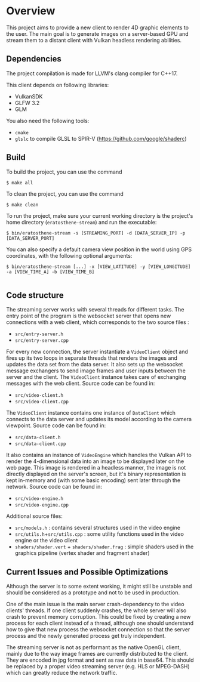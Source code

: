 # Overview
This project aims to provide a new client to render 4D graphic elements to the user.
The main goal is to generate images on a server-based GPU and stream them to a distant client with Vulkan headless rendering abilities.

## Dependencies
The project compilation is made for LLVM's clang compiler for C++17.

This client depends on following libraries:
* VulkanSDK
* GLFW 3.2
* GLM

You also need the following tools:
* `cmake`
* `glslc` to compile GLSL to SPIR-V  (https://github.com/google/shaderc)


## Build
To build the project, you can use the command 
```
$ make all
```

To clean the project, you can use the command
```
$ make clean
```

To run the project, make sure your current working directory is the project's home directory (`eratosthene-stream`) and run the executable:
```
$ bin/eratosthene-stream -s [STREAMING_PORT] -d [DATA_SERVER_IP] -p [DATA_SERVER_PORT]
```

You can also specify a default camera view position in the world using GPS coordinates, with the following optional arguments:
```
$ bin/eratosthene-stream [...] -x [VIEW_LATITUDE] -y [VIEW_LONGITUDE] -a [VIEW_TIME_A] -b [VIEW_TIME_B]
 
```

## Code structure
The streaming server works with several threads for different tasks.
The entry point of the program is the websocket server that opens new connections with a web client, which corresponds to the two source files :
- `src/entry-server.h`
- `src/entry-server.cpp`

For every new connection, the server instantiate a `VideoClient` object and fires up its two loops in separate threads that renders the images and updates the data set from the data server.
It also sets up the websocket message exchangers to send image frames and user inputs between the server and the client.
The `VideoClient` instance takes care of exchanging messages with the web client. 
Source code can be found in:
- `src/video-client.h`
- `src/video-client.cpp`

The `VideoClient` instance contains one instance of `DataClient` which connects to the data server and updates its model according to the camera viewpoint.
Source code can be found in:
- `src/data-client.h` 
- `src/data-client.cpp` 

It also contains an instance of `VideoEngine` which handles the Vulkan API to render the 4-dimensional data into an image to be displayed later on the web page.
This image is rendered in a headless manner, the image is not directly displayed on the server's screen, but it's binary representation is kept in-memory and (with some basic encoding) sent later through the network.
Source code can be found in:
- `src/video-engine.h` 
- `src/video-engine.cpp` 

Additional source files:
- `src/models.h` : contains several structures used in the video engine
- `src/utils.h`+`src/utils.cpp` : some utility functions used in the video engine or the video client
- `shaders/shader.vert` + `shaders/shader.frag` : simple shaders used in the graphics pipeline (vertex shader and fragment shader)

## Current Issues and Possible Optimizations
Although the server is to some extent working, it might still be unstable and should be considered as a prototype and not to be used in production.

One of the main issue is the main server crash-dependency to the video clients' threads. If one client suddenly crashes, the whole server will also crash to prevent memory corruption. This could be fixed by creating a new process for each client instead of a thread, although one should understand how to give that new process the websocket connection so that the server process and the newly generated process get truly independent.

The streaming server is not as performant as the native OpenGL client, mainly due to the way image frames are currently distributed to the client. They are encoded in jpg format and sent as raw data in base64. This should be replaced by a proper video streaming server (e.g. HLS or MPEG-DASH) which can greatly reduce the network traffic.